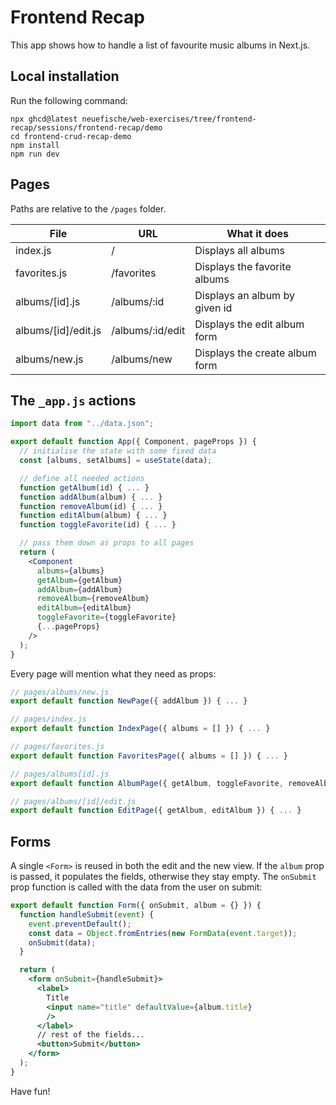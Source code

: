 # Frontend Recap

This app shows how to handle a list of favourite music albums in Next.js.

## Local installation

Run the following command:

```
npx ghcd@latest neuefische/web-exercises/tree/frontend-recap/sessions/frontend-recap/demo
cd frontend-crud-recap-demo
npm install
npm run dev
```

## Pages

Paths are relative to the `/pages` folder.

| File                | URL              | What it does                   |
|---------------------|------------------|--------------------------------|
| index.js            | /                | Displays all albums            |
| favorites.js        | /favorites       | Displays the favorite albums   |
| albums/[id].js      | /albums/:id      | Displays an album by given id  |
| albums/[id]/edit.js | /albums/:id/edit | Displays the edit album form   |
| albums/new.js       | /albums/new      | Displays the create album form |

## The `_app.js` actions

```jsx
import data from "../data.json";

export default function App({ Component, pageProps }) {
  // initialise the state with some fixed data
  const [albums, setAlbums] = useState(data);

  // define all needed actions
  function getAlbum(id) { ... }
  function addAlbum(album) { ... }
  function removeAlbum(id) { ... }
  function editAlbum(album) { ... }
  function toggleFavorite(id) { ... }

  // pass them down as props to all pages
  return (
    <Component
      albums={albums}
      getAlbum={getAlbum}
      addAlbum={addAlbum}
      removeAlbum={removeAlbum}
      editAlbum={editAlbum}
      toggleFavorite={toggleFavorite}
      {...pageProps}
    />
  );
}
```

Every page will mention what they need as props:

```jsx
// pages/albums/new.js
export default function NewPage({ addAlbum }) { ... }

// pages/index.js
export default function IndexPage({ albums = [] }) { ... }

// pages/favorites.js
export default function FavoritesPage({ albums = [] }) { ... }

// pages/albums[id].js
export default function AlbumPage({ getAlbum, toggleFavorite, removeAlbum }) { ... }

// pages/albums/[id]/edit.js
export default function EditPage({ getAlbum, editAlbum }) { ... }
```

## Forms

A single `<Form>` is reused in both the edit and the new view. If the `album` prop is passed, it populates the fields, otherwise they stay empty. The `onSubmit` prop function is called with the data from the user on submit:

```jsx
export default function Form({ onSubmit, album = {} }) {
  function handleSubmit(event) {
    event.preventDefault();
    const data = Object.fromEntries(new FormData(event.target));
    onSubmit(data);
  }

  return (
    <form onSubmit={handleSubmit}>
      <label>
        Title
        <input name="title" defaultValue={album.title}
        />
      </label>
      // rest of the fields...
      <button>Submit</button>
    </form>
  );
}
```

Have fun!